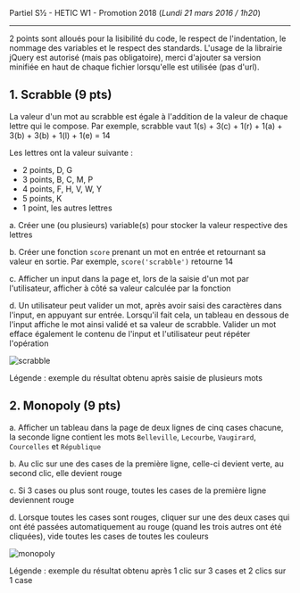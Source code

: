 Partiel S½ - HETIC W1 - Promotion 2018 (_Lundi 21 mars 2016 / 1h20_)

---

2 points sont alloués pour la lisibilité du code, le respect de l'indentation, le nommage des variables et le respect des standards. L'usage de la librairie jQuery est autorisé (mais pas obligatoire), merci d'ajouter sa version minifiée en haut de chaque fichier lorsqu'elle est utilisée (pas d'url).

## 1. Scrabble (9 pts)

La valeur d'un mot au scrabble est égale à l'addition de la valeur de chaque lettre qui le compose. Par exemple, scrabble vaut 1(s) + 3(c) + 1(r) + 1(a) + 3(b) + 3(b) + 1(l) + 1(e) = 14

Les lettres ont la valeur suivante :
* 2 points, D, G
* 3 points, B, C, M, P
* 4 points, F, H, V, W, Y
* 5 points, K
* 1 point, les autres lettres

a. Créer une (ou plusieurs) variable(s) pour stocker la valeur respective des lettres

b. Créer une fonction `score` prenant un mot en entrée et retournant sa valeur en sortie. Par exemple, `score('scrabble')` retourne 14

c. Afficher un input dans la page et, lors de la saisie d'un mot par l'utilisateur, afficher à côté sa valeur calculée par la fonction

d. Un utilisateur peut valider un mot, après avoir saisi des caractères dans l'input, en appuyant sur entrée. Lorsqu'il fait cela, un tableau en dessous de l'input affiche le mot ainsi validé et sa valeur de scrabble. Valider un mot efface également le contenu de l'input et l'utilisateur peut répéter l'opération

![scrabble](https://cloud.githubusercontent.com/assets/606754/13724252/7e538cd8-e880-11e5-8475-825ed1e597f3.png)

Légende : exemple du résultat obtenu après saisie de plusieurs mots

## 2. Monopoly (9 pts)

a. Afficher un tableau dans la page de deux lignes de cinq cases chacune, la seconde ligne contient les mots `Belleville`, `Lecourbe`, `Vaugirard`, `Courcelles` et `République`

b. Au clic sur une des cases de la première ligne, celle-ci devient verte, au second clic, elle devient rouge

c. Si 3 cases ou plus sont rouge, toutes les cases de la première ligne deviennent rouge

d. Lorsque toutes les cases sont rouges, cliquer sur une des deux cases qui ont été passées automatiquement au rouge (quand les trois autres ont été cliquées), vide toutes les cases de toutes les couleurs

![monopoly](https://cloud.githubusercontent.com/assets/606754/13724458/a621e128-e886-11e5-965d-bf5d5cc6688f.png)

Légende : exemple du résultat obtenu après 1 clic sur 3 cases et 2 clics sur 1 case
